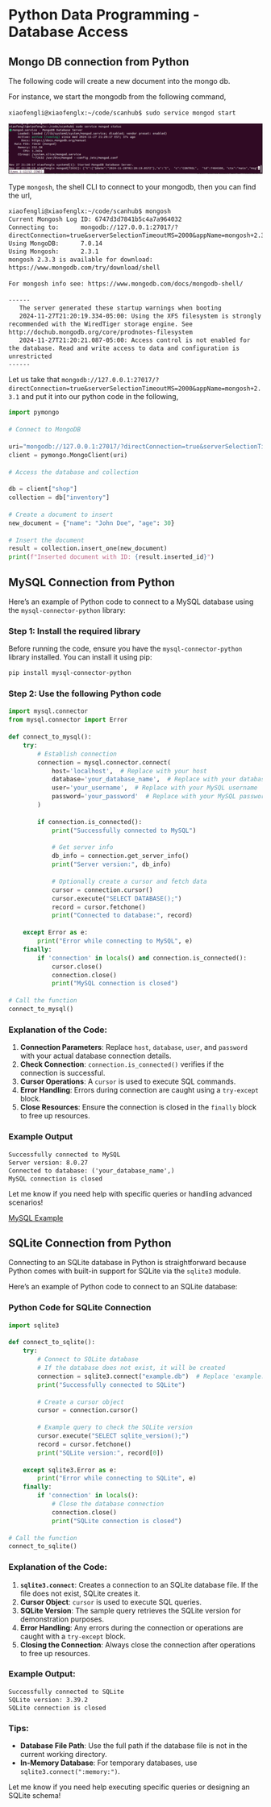 # Python Data Programming - Database Access

## Mongo DB connection from Python

The following code will create a new document into the mongo db.

For instance, we start the mongodb from the following command,

`xiaofengli@xiaofenglx:~/code/scanhub$ sudo service mongod start`

![mongo_status.png](../../../images/database/mongo_status.png)

Type `mongosh`, the shell CLI to connect to your mongodb, then you can find the url,

```shell
xiaofengli@xiaofenglx:~/code/scanhub$ mongosh
Current Mongosh Log ID:	6747d3d7841b5c4a7a964032
Connecting to:		mongodb://127.0.0.1:27017/?directConnection=true&serverSelectionTimeoutMS=2000&appName=mongosh+2.3.1
Using MongoDB:		7.0.14
Using Mongosh:		2.3.1
mongosh 2.3.3 is available for download: https://www.mongodb.com/try/download/shell

For mongosh info see: https://www.mongodb.com/docs/mongodb-shell/

------
   The server generated these startup warnings when booting
   2024-11-27T21:20:19.334-05:00: Using the XFS filesystem is strongly recommended with the WiredTiger storage engine. See http://dochub.mongodb.org/core/prodnotes-filesystem
   2024-11-27T21:20:21.087-05:00: Access control is not enabled for the database. Read and write access to data and configuration is unrestricted
------

```

Let us take that `mongodb://127.0.0.1:27017/?directConnection=true&serverSelectionTimeoutMS=2000&appName=mongosh+2.3.1` and put it into our python code in the following,

```python
import pymongo

# Connect to MongoDB

uri="mongodb://127.0.0.1:27017/?directConnection=true&serverSelectionTimeoutMS=2000&appName=mongosh+2.3.1"
client = pymongo.MongoClient(uri)

# Access the database and collection

db = client["shop"]
collection = db["inventory"]

# Create a document to insert
new_document = {"name": "John Doe", "age": 30}

# Insert the document
result = collection.insert_one(new_document)
print(f"Inserted document with ID: {result.inserted_id}")
```

## MySQL Connection from Python

Here’s an example of Python code to connect to a MySQL database using the `mysql-connector-python` library:

### Step 1: Install the required library
Before running the code, ensure you have the `mysql-connector-python` library installed. You can install it using pip:
```bash
pip install mysql-connector-python
```

### Step 2: Use the following Python code
```python
import mysql.connector
from mysql.connector import Error

def connect_to_mysql():
    try:
        # Establish connection
        connection = mysql.connector.connect(
            host='localhost',  # Replace with your host
            database='your_database_name',  # Replace with your database name
            user='your_username',  # Replace with your MySQL username
            password='your_password'  # Replace with your MySQL password
        )
        
        if connection.is_connected():
            print("Successfully connected to MySQL")
            
            # Get server info
            db_info = connection.get_server_info()
            print("Server version:", db_info)
            
            # Optionally create a cursor and fetch data
            cursor = connection.cursor()
            cursor.execute("SELECT DATABASE();")
            record = cursor.fetchone()
            print("Connected to database:", record)
        
    except Error as e:
        print("Error while connecting to MySQL", e)
    finally:
        if 'connection' in locals() and connection.is_connected():
            cursor.close()
            connection.close()
            print("MySQL connection is closed")

# Call the function
connect_to_mysql()
```

### Explanation of the Code:
1. **Connection Parameters**: Replace `host`, `database`, `user`, and `password` with your actual database connection details.
2. **Check Connection**: `connection.is_connected()` verifies if the connection is successful.
3. **Cursor Operations**: A `cursor` is used to execute SQL commands.
4. **Error Handling**: Errors during connection are caught using a `try-except` block.
5. **Close Resources**: Ensure the connection is closed in the `finally` block to free up resources.

### Example Output
```
Successfully connected to MySQL
Server version: 8.0.27
Connected to database: ('your_database_name',)
MySQL connection is closed
```

Let me know if you need help with specific queries or handling advanced scenarios!

[MySQL Example](https://kevinli-webbertech.github.io/blog/html/ref/database/mysql_driver.html)


## SQLite Connection from Python

Connecting to an SQLite database in Python is straightforward because Python comes with built-in support for SQLite via the `sqlite3` module.

Here’s an example of Python code to connect to an SQLite database:

### Python Code for SQLite Connection
```python
import sqlite3

def connect_to_sqlite():
    try:
        # Connect to SQLite database
        # If the database does not exist, it will be created
        connection = sqlite3.connect("example.db")  # Replace 'example.db' with your database name
        print("Successfully connected to SQLite")

        # Create a cursor object
        cursor = connection.cursor()

        # Example query to check the SQLite version
        cursor.execute("SELECT sqlite_version();")
        record = cursor.fetchone()
        print("SQLite version:", record[0])

    except sqlite3.Error as e:
        print("Error while connecting to SQLite", e)
    finally:
        if 'connection' in locals():
            # Close the database connection
            connection.close()
            print("SQLite connection is closed")

# Call the function
connect_to_sqlite()
```

### Explanation of the Code:
1. **`sqlite3.connect`**: Creates a connection to an SQLite database file. If the file does not exist, SQLite creates it.
2. **Cursor Object**: `cursor` is used to execute SQL queries.
3. **SQLite Version**: The sample query retrieves the SQLite version for demonstration purposes.
4. **Error Handling**: Any errors during the connection or operations are caught with a `try-except` block.
5. **Closing the Connection**: Always close the connection after operations to free up resources.

### Example Output:
```
Successfully connected to SQLite
SQLite version: 3.39.2
SQLite connection is closed
```

### Tips:
- **Database File Path**: Use the full path if the database file is not in the current working directory.
- **In-Memory Database**: For temporary databases, use `sqlite3.connect(":memory:")`.

Let me know if you need help executing specific queries or designing an SQLite schema!